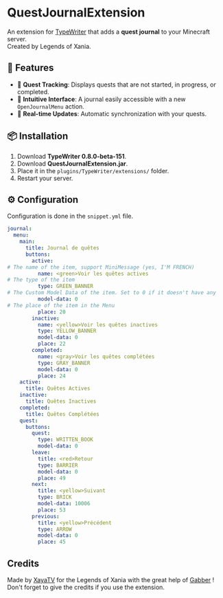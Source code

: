 # QuestJournalExtension

An extension for [TypeWriter](https://docs.typewritermc.com/) that adds a **quest journal** to your Minecraft server.  
Created by Legends of Xania.

## 📖 Features  

- 📜 **Quest Tracking**: Displays quests that are not started, in progress, or completed.  
- 🔖 **Intuitive Interface**: A journal easily accessible with a new `OpenJournalMenu` action.  
- 🔄 **Real-time Updates**: Automatic synchronization with your quests.  

## 📦 Installation  

1. Download **TypeWriter 0.8.0-beta-151**. 
2. Download **QuestJournalExtension.jar**.  
3. Place it in the `plugins/TypeWriter/extensions/` folder.  
4. Restart your server.  

## ⚙️ Configuration  

Configuration is done in the `snippet.yml` file.

```sinppet.yml
journal:
  menu:
    main:
      title: Journal de quêtes
      buttons:
        active:
# The name of the item, support MiniMessage (yes, I'M FRENCH)
          name: <green>Voir les quêtes actives
# The type of the item
          type: GREEN_BANNER
# The Custom Model Data of the item. Set to 0 if it doesn't have any
          model-data: 0
# The place of the item in the Menu
          place: 20
        inactive:
          name: <yellow>Voir les quêtes inactives
          type: YELLOW_BANNER
          model-data: 0
          place: 22
        completed:
          name: <gray>Voir les quêtes complétées
          type: GRAY_BANNER
          model-data: 0
          place: 24
    active:
      title: Quêtes Actives
    inactive:
      title: Quêtes Inactives
    completed:
      title: Quêtes Complétées
    quest:
      buttons:
        quest:
          type: WRITTEN_BOOK
          model-data: 0
        leave:
          title: <red>Retour
          type: BARRIER
          model-data: 0
          place: 49
        next:
          title: <yellow>Suivant
          type: BRICK
          model-data: 10006
          place: 53
        previous:
          title: <yellow>Précédent
          type: ARROW
          model-data: 0
          place: 45
```

## Credits

Made by [XayaTV](https://be.net/xayatv) for the Legends of Xania with the great help of [Gabber](https://github.com/gabber235) !
Don't forget to give the credits if you use the extension.
